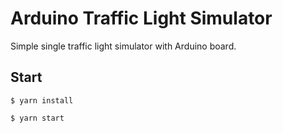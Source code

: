 # Arduino Traffic Light Simulator

Simple single traffic light simulator with Arduino board.

## Start

```
$ yarn install

$ yarn start
```
